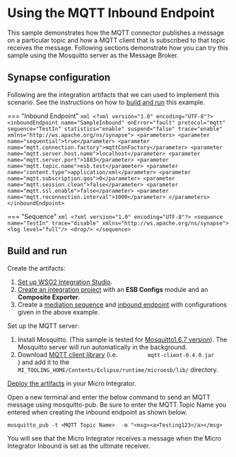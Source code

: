 # Using the MQTT Inbound Endpoint
This sample demonstrates how the MQTT connector publishes a message on a
particular topic and how a MQTT client that is subscribed to that topic
receives the message. 
Following sections demonstrate how you can try this sample using the
Mosquitto server as the Message Broker.

## Synapse configuration

Following are the integration artifacts that we can used to implement this scenario. See the instructions on how to [build and run](#build-and-run) this example.

=== "Inbound Endpoint"
    ```xml
    <?xml version="1.0" encoding="UTF-8"?>
    <inboundEndpoint name="SampleInbound" onError="fault" protocol="mqtt" sequence="TestIn" statistics="enable" suspend="false" trace="enable" xmlns="http://ws.apache.org/ns/synapse">
        <parameters>
            <parameter name="sequential">true</parameter>
            <parameter name="mqtt.connection.factory">mqttConFactory</parameter>
            <parameter name="mqtt.server.host.name">localhost</parameter>
            <parameter name="mqtt.server.port">1883</parameter>
            <parameter name="mqtt.topic.name">esb.test</parameter>
            <parameter name="content.type">application/xml</parameter>
            <parameter name="mqtt.subscription.qos">0</parameter>
            <parameter name="mqtt.session.clean">false</parameter>
            <parameter name="mqtt.ssl.enable">false</parameter>
            <parameter name="mqtt.reconnection.interval">1000</parameter>
        </parameters>
    </inboundEndpoint>
    ```

=== "Sequence"
    ```xml
    <?xml version="1.0" encoding="UTF-8"?>
    <sequence name="TestIn" trace="disable" xmlns="http://ws.apache.org/ns/synapse">
    <log level="full"/>
    <drop/>
    </sequence>
    ```

## Build and run

Create the artifacts:

1. [Set up WSO2 Integration Studio]({{base_path}}/integrate/develop/installing-wso2-integration-studio).
2. [Create an integration project]({{base_path}}/integrate/develop/create-integration-project) with an <b>ESB Configs</b> module and an <b>Composite Exporter</b>.
3. Create a [mediation sequence]({{base_path}}/integrate/develop/creating-artifacts/creating-reusable-sequences) and [inbound endpoint]({{base_path}}/integrate/develop/creating-an-inbound-endpoint) with configurations given in the above example.

Set up the MQTT server:

1.  Install Mosquitto. (This sample is tested for [Mosquitto1.6.7 version](https://mosquitto.org/download/)). The Mosquitto server will run automatically in the background.
2.  Download [MQTT client library](http://repo.spring.io/plugins-release/org/eclipse/paho/mqtt-client/0.4.0/) (i.e. `          mqtt-client-0.4.0.jar         ` ) and add it to the `MI_TOOLING_HOME/Contents/Eclipse/runtime/microesb/lib/` directory.

[Deploy the artifacts]({{base_path}}/integrate/develop/deploy-artifacts) in your Micro Integrator.

Open a new terminal and enter the below command to send an MQTT message using mosquitto-pub. Be sure to enter the MQTT Topic Name you entered when creating the inbound endpoint as shown below.

`mosquitto_pub -t <MQTT Topic Name>  -m "<msg><a>Testing123</a></msg>`

You will see that the Micro Integrator receives a message when the Micro Integrator Inbound is set as the ultimate receiver.
